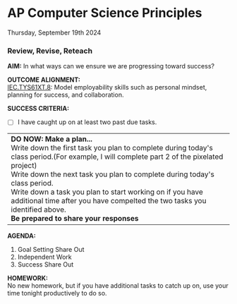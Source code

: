 # AP Computer Science Principles
Thursday, September 19th 2024

### Review, Revise, Reteach

**AIM:** In what ways can we ensure we are progressing toward success?

**OUTCOME ALIGNMENT:**
<br><ins>IEC.TYS61XT.8</ins>: Model employability skills such as personal mindset, planning for success, and collaboration.

**SUCCESS CRITERIA:**
- [ ] I have caught up on at least two past due tasks.

<table>
  <tr>
    <td><b>DO NOW: Make a plan...</b><br>
    Write down the first task you plan to complete during today's class period.(For example, I will complete part 2 of the pixelated project)<br> 
    Write down the next task you plan to complete during today's class period.<br>
    Write down a task you plan to start working on if you have additional time after you have compelted the two tasks you identified above.<br>
    <b>Be prepared to share your responses</b>
  </tr>
</table>

**AGENDA:**

1. Goal Setting Share Out
2. Independent Work 
3. Success Share Out


**HOMEWORK:** <br>
No new homework, but if you have additional tasks to catch up on, use your time tonight productively to do so.
